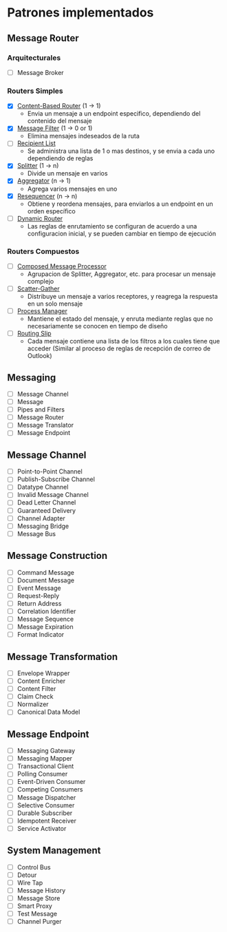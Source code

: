 # Patrones implementados

## Message Router

### Arquitecturales
- [ ] Message Broker

### Routers Simples
- [x] [Content-Based Router](https://www.enterpriseintegrationpatterns.com/patterns/messaging/ContentBasedRouter.html) (1 -> 1)
  - Envia un mensaje a un endpoint especifico, dependiendo del contenido del mensaje
- [x] [Message Filter](https://www.enterpriseintegrationpatterns.com/patterns/messaging/Filter.html) (1 -> 0 or 1)
  - Elimina mensajes indeseados de la ruta
- [ ] [Recipient List](https://www.enterpriseintegrationpatterns.com/patterns/messaging/RecipientList.html)
  - Se administra una lista de 1 o mas destinos, y se envia a cada uno dependiendo de reglas
- [x] [Splitter](https://www.enterpriseintegrationpatterns.com/patterns/messaging/Sequencer.html) (1 -> n)
  - Divide un mensaje en varios
- [x] [Aggregator](https://www.enterpriseintegrationpatterns.com/patterns/messaging/Aggregator.html) (n -> 1)
  - Agrega varios mensajes en uno
- [x] [Resequencer](https://www.enterpriseintegrationpatterns.com/patterns/messaging/Resequencer.html) (n -> n)
  - Obtiene y reordena mensajes, para enviarlos a un endpoint en un orden específico
- [ ] [Dynamic Router](https://www.enterpriseintegrationpatterns.com/patterns/messaging/DynamicRouter.html)
  - Las reglas de enrutamiento se configuran de acuerdo a una configuracion inicial, y se pueden cambiar en tiempo de ejecución  

### Routers Compuestos
- [ ] [Composed Message Processor](https://www.enterpriseintegrationpatterns.com/patterns/messaging/DistributionAggregate.html)
  - Agrupacion de Splitter, Aggregator, etc. para procesar un mensaje complejo
- [ ] [Scatter-Gather](https://www.enterpriseintegrationpatterns.com/patterns/messaging/BroadcastAggregate.html)
  - Distribuye un mensaje a varios receptores, y reagrega la respuesta en un solo mensaje
- [ ] [Process Manager](https://www.enterpriseintegrationpatterns.com/patterns/messaging/ProcessManager.html)
  - Mantiene el estado del mensaje, y enruta mediante reglas que no necesariamente se conocen en tiempo de diseño
- [ ] [Routing Slip](https://www.enterpriseintegrationpatterns.com/patterns/messaging/RoutingTable.html)
  - Cada mensaje contiene una lista de los filtros a los cuales tiene que acceder (Similar al proceso de reglas de recepción de correo de Outlook)

## Messaging
- [ ] Message Channel
- [ ] Message
- [ ] Pipes and Filters
- [ ] Message Router
- [ ] Message Translator
- [ ] Message Endpoint

## Message Channel

- [ ] Point-to-Point Channel
- [ ] Publish-Subscribe Channel
- [ ] Datatype Channel
- [ ] Invalid Message Channel
- [ ] Dead Letter Channel
- [ ] Guaranteed Delivery
- [ ] Channel Adapter
- [ ] Messaging Bridge
- [ ] Message Bus

## Message Construction
- [ ] Command Message
- [ ] Document Message
- [ ] Event Message
- [ ] Request-Reply
- [ ] Return Address
- [ ] Correlation Identifier
- [ ] Message Sequence
- [ ] Message Expiration
- [ ] Format Indicator

## Message Transformation
- [ ] Envelope Wrapper
- [ ] Content Enricher
- [ ] Content Filter
- [ ] Claim Check
- [ ] Normalizer
- [ ] Canonical Data Model

## Message Endpoint
- [ ] Messaging Gateway
- [ ] Messaging Mapper
- [ ] Transactional Client
- [ ] Polling Consumer
- [ ] Event-Driven Consumer
- [ ] Competing Consumers
- [ ] Message Dispatcher
- [ ] Selective Consumer
- [ ] Durable Subscriber
- [ ] Idempotent Receiver
- [ ] Service Activator

## System Management
- [ ] Control Bus
- [ ] Detour
- [ ] Wire Tap
- [ ] Message History
- [ ] Message Store
- [ ] Smart Proxy
- [ ] Test Message
- [ ] Channel Purger